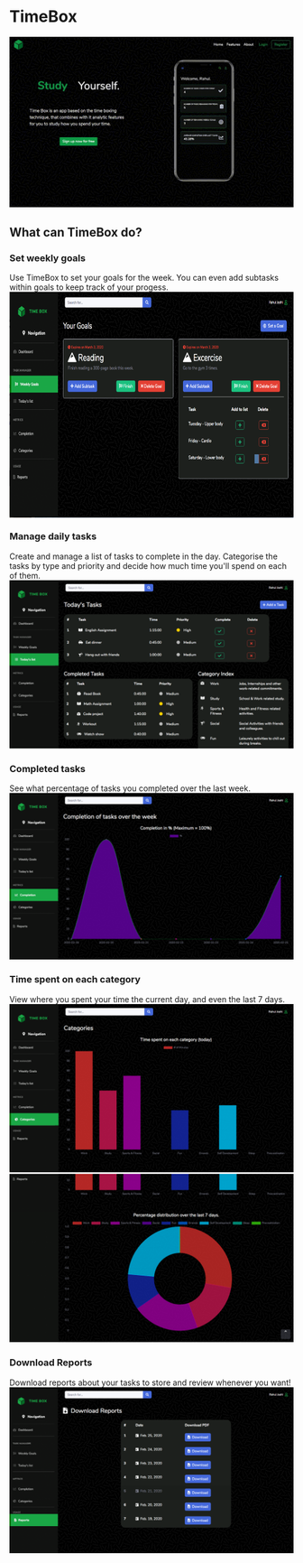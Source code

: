 # TimeBox
  <img src="demo/intro.gif">

## What can TimeBox do?

### Set weekly goals
Use TimeBox to set your goals for the week. You can even add subtasks within goals to keep track of your progess.
<img src="demo/goals.png" align="middle" height=400px>
### Manage daily tasks
Create and manage a list of tasks to complete in the day. Categorise the tasks by type and priority and decide how much time you'll spend on each of them.
<img src="demo/today.png">
### Completed tasks
See what percentage of tasks you completed over the last week.
<img src="demo/completion.png">
### Time spent on each category
View where you spent your time the current day, and even the last 7 days.
<img src="demo/category1.png">
<img src="demo/category2.png">
### Download Reports
Download reports about your tasks to store and review whenever you want!
<img src="demo/reports.png">
